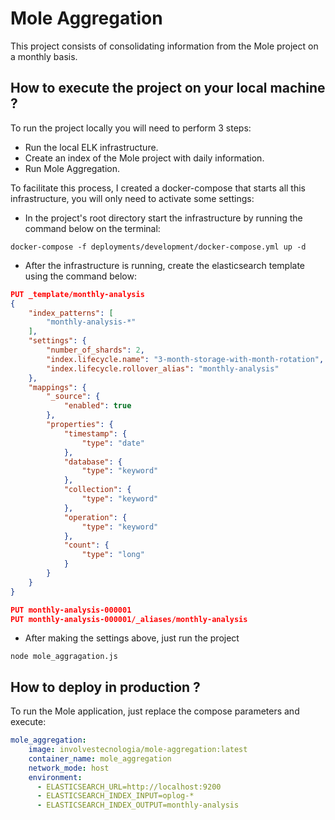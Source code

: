 # Mole Aggregation

This project consists of consolidating information from the Mole project on a monthly basis.

## How to execute the project on your local machine ?

To run the project locally you will need to perform 3 steps:

- Run the local ELK infrastructure.
- Create an index of the Mole project with daily information.
- Run Mole Aggregation.

To facilitate this process, I created a docker-compose that starts all this infrastructure, you will only need to activate some settings:

- In the project's root directory start the infrastructure by running the command below on the terminal:

```
docker-compose -f deployments/development/docker-compose.yml up -d
```
- After the infrastructure is running, create the elasticsearch template using the command below:

```json
PUT _template/monthly-analysis
{
    "index_patterns": [
        "monthly-analysis-*"
    ],
    "settings": {
        "number_of_shards": 2,
        "index.lifecycle.name": "3-month-storage-with-month-rotation",
        "index.lifecycle.rollover_alias": "monthly-analysis"
    },
    "mappings": {
        "_source": {
            "enabled": true
        },
        "properties": {
            "timestamp": {
                "type": "date"
            },
            "database": {
                "type": "keyword"
            },
            "collection": {
                "type": "keyword"
            },
            "operation": {
                "type": "keyword"
            },
            "count": {
                "type": "long"
            }
        }
    }
}

PUT monthly-analysis-000001
PUT monthly-analysis-000001/_aliases/monthly-analysis
```
- After making the settings above, just run the project

```
node mole_aggragation.js
```

## How to deploy in production ?

To run the Mole application, just replace the compose parameters and execute:
```yaml
mole_aggregation:
    image: involvestecnologia/mole-aggregation:latest
    container_name: mole_aggregation
    network_mode: host
    environment:
      - ELASTICSEARCH_URL=http://localhost:9200
      - ELASTICSEARCH_INDEX_INPUT=oplog-*
      - ELASTICSEARCH_INDEX_OUTPUT=monthly-analysis
```
